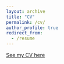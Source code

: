 ```yaml
---
layout: archive
title: "CV"
permalink: /cv/
author_profile: true
redirect_from:
  - /resume
---
```



[See my CV here](http://abraham-arbelaez.github.io/files/CV.pdf)

